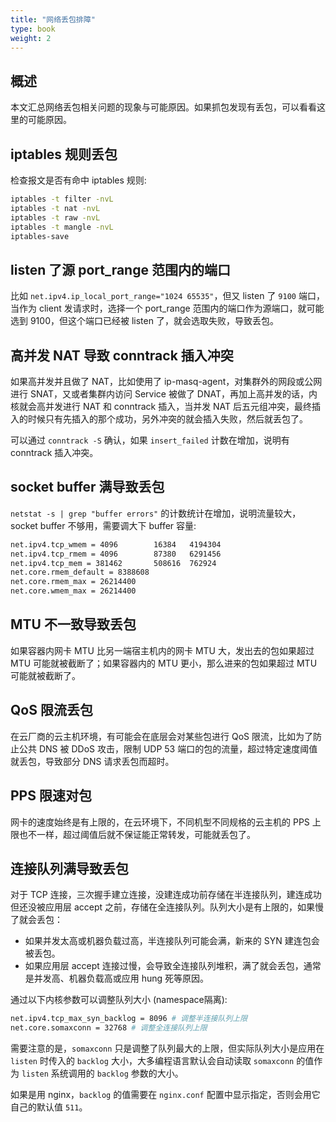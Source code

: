 ```yaml
---
title: "网络丢包排障"
type: book
weight: 2
---
```


## 概述

本文汇总网络丢包相关问题的现象与可能原因。如果抓包发现有丢包，可以看看这里的可能原因。

## iptables 规则丢包

检查报文是否有命中 iptables 规则:

```bash
iptables -t filter -nvL
iptables -t nat -nvL
iptables -t raw -nvL
iptables -t mangle -nvL
iptables-save
```

## listen 了源 port_range 范围内的端口

比如 `net.ipv4.ip_local_port_range="1024 65535"`，但又 listen 了 `9100` 端口，当作为 client 发请求时，选择一个 port_range 范围内的端口作为源端口，就可能选到 9100，但这个端口已经被 listen 了，就会选取失败，导致丢包。

## 高并发 NAT 导致 conntrack 插入冲突

如果高并发并且做了 NAT，比如使用了 ip-masq-agent，对集群外的网段或公网进行 SNAT，又或者集群内访问 Service 被做了 DNAT，再加上高并发的话，内核就会高并发进行 NAT 和 conntrack 插入，当并发 NAT 后五元组冲突，最终插入的时候只有先插入的那个成功，另外冲突的就会插入失败，然后就丢包了。

可以通过 `conntrack -S` 确认，如果 `insert_failed` 计数在增加，说明有 conntrack 插入冲突。

## socket buffer 满导致丢包

`netstat -s | grep "buffer errors"` 的计数统计在增加，说明流量较大，socket buffer 不够用，需要调大下 buffer 容量:

```bash
net.ipv4.tcp_wmem = 4096        16384   4194304
net.ipv4.tcp_rmem = 4096        87380   6291456
net.ipv4.tcp_mem = 381462       508616  762924
net.core.rmem_default = 8388608
net.core.rmem_max = 26214400
net.core.wmem_max = 26214400
```

## MTU 不一致导致丢包

如果容器内网卡 MTU 比另一端宿主机内的网卡 MTU 大，发出去的包如果超过 MTU 可能就被截断了；如果容器内的 MTU 更小，那么进来的包如果超过 MTU 可能就被截断了。

## QoS 限流丢包

在云厂商的云主机环境，有可能会在底层会对某些包进行 QoS 限流，比如为了防止公共 DNS 被 DDoS 攻击，限制 UDP 53 端口的包的流量，超过特定速度阈值就丢包，导致部分 DNS 请求丢包而超时。

## PPS 限速对包

网卡的速度始终是有上限的，在云环境下，不同机型不同规格的云主机的 PPS 上限也不一样，超过阈值后就不保证能正常转发，可能就丢包了。

## 连接队列满导致丢包

对于 TCP 连接，三次握手建立连接，没建连成功前存储在半连接队列，建连成功但还没被应用层 accept 之前，存储在全连接队列。队列大小是有上限的，如果慢了就会丢包：
* 如果并发太高或机器负载过高，半连接队列可能会满，新来的 SYN 建连包会被丢包。
* 如果应用层 accept 连接过慢，会导致全连接队列堆积，满了就会丢包，通常是并发高、机器负载高或应用 hung 死等原因。

通过以下内核参数可以调整队列大小 (namespace隔离):
```bash
net.ipv4.tcp_max_syn_backlog = 8096 # 调整半连接队列上限
net.core.somaxconn = 32768 # 调整全连接队列上限
```

需要注意的是，`somaxconn` 只是调整了队列最大的上限，但实际队列大小是应用在 `listen` 时传入的 `backlog` 大小，大多编程语言默认会自动读取 `somaxconn` 的值作为 `listen` 系统调用的 `backlog` 参数的大小。

如果是用 nginx，`backlog` 的值需要在 `nginx.conf` 配置中显示指定，否则会用它自己的默认值 `511`。